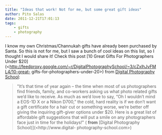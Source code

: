 ```yaml
---
title: "Ideas that work! Not for me, but some great gift ideas"
author: Pito Salas
date: 2011-12-21T17:01:13
tags:
    - gifts
    - photography
---
```




I know my own Christmas/Channukah gifts have already been purchased by Santa.
So this is not for me, but I saw a bunch of cool ideas on this list, so I
thought I would share it! Check this post [10 Great Gifts For Photographers
Under
$20](<http://feedproxy.google.com/~r/DigitalPhotographySchool/~3/cZxlhJvFML4/10-great-
gifts-for-photographers-under-20>) from [Digital Photography
School](<http://feeds.feedburner.com/digitalphotographyschool>):

> "It’s that time of year again – the time when most of us photographers find
> friends, family, and co-workers asking us what photo related gifts we’d like
> to receive. As much as we’d love to say, “Oh I wouldn’t mind a EOS-1D X or a
> Nikon D700,” the cold, hard reality is if we don’t want a gift certificate
> for a hair cut or something worse, we’re better off giving the inquiring
> gift-giver options under $20. Here is a great list of affordable gift
> suggestions that will put a smile on any photographers face just in time for
> the holidays!" ( **from** [Digital Photography School)](<http://www.digital-
> photography-school.com>)


